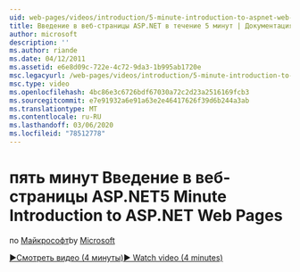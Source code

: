 ```yaml
---
uid: web-pages/videos/introduction/5-minute-introduction-to-aspnet-web-pages
title: Введение в веб-страницы ASP.NET в течение 5 минут | Документация Майкрософт
author: microsoft
description: ''
ms.author: riande
ms.date: 04/12/2011
ms.assetid: e6e8d09c-722e-4c72-9da3-1b995ab1720e
msc.legacyurl: /web-pages/videos/introduction/5-minute-introduction-to-aspnet-web-pages
msc.type: video
ms.openlocfilehash: 4bc86e3c6726bdf67030a72c2d23a2516169fcb3
ms.sourcegitcommit: e7e91932a6e91a63e2e46417626f39d6b244a3ab
ms.translationtype: MT
ms.contentlocale: ru-RU
ms.lasthandoff: 03/06/2020
ms.locfileid: "78512778"
---
```

# <a name="5-minute-introduction-to-aspnet-web-pages"></a><span data-ttu-id="1f115-102">пять минут Введение в веб-страницы ASP.NET</span><span class="sxs-lookup"><span data-stu-id="1f115-102">5 Minute Introduction to ASP.NET Web Pages</span></span>

<span data-ttu-id="1f115-103">по [Майкрософт](https://github.com/microsoft)</span><span class="sxs-lookup"><span data-stu-id="1f115-103">by [Microsoft](https://github.com/microsoft)</span></span>

[<span data-ttu-id="1f115-104">&#9654;Смотреть видео (4 минуты)</span><span class="sxs-lookup"><span data-stu-id="1f115-104">&#9654; Watch video (4 minutes)</span></span>](https://channel9.msdn.com/Blogs/ASP-NET-Site-Videos/5-minute-introduction-to-aspnet-web-pages)
